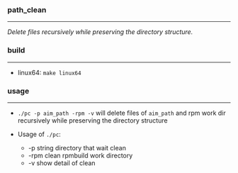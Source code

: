 ### path_clean
---

*Delete files recursively while preserving the directory structure.*


### build
---

- linux64: `make linux64`


### usage
---

- `./pc -p aim_path -rpm -v` will delete files of `aim_path` and rpm work dir recursively while preserving the directory
  structure

- Usage of `./pc`:
  - -p string directory that wait clean
  - -rpm clean rpmbuild work directory
  - -v show detail of clean